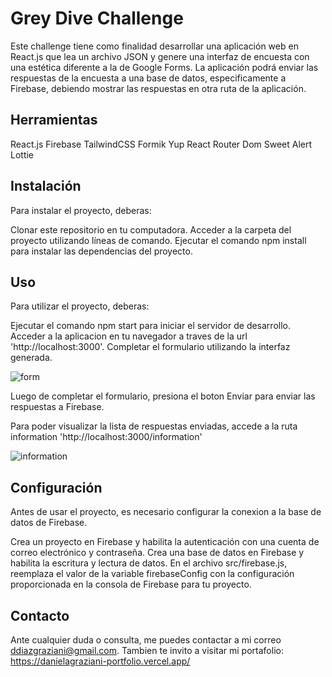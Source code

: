 # Grey Dive Challenge

Este challenge tiene como finalidad desarrollar una aplicación web en React.js que lea un archivo JSON y genere una interfaz
de encuesta con una estética diferente a la de Google Forms. La aplicación podrá enviar las respuestas de la encuesta a una
base de datos, especificamente a Firebase, debiendo mostrar las respuestas en otra ruta de la aplicación.

## Herramientas
React.js
Firebase
TailwindCSS
Formik
Yup
React Router Dom
Sweet Alert
Lottie


## Instalación

Para instalar el proyecto, deberas:

Clonar este repositorio en tu computadora.
Acceder a la carpeta del proyecto utilizando líneas de comando.
Ejecutar el comando npm install para instalar las dependencias del proyecto.

## Uso

Para utilizar el proyecto, deberas:

Ejecutar el comando npm start para iniciar el servidor de desarrollo.
Acceder a la aplicacion en tu navegador a traves de la url 'http://localhost:3000'.
Completar el formulario utilizando la interfaz generada.

![form](https://user-images.githubusercontent.com/63439379/211728834-9d6f27db-943e-4c7a-93de-cea7c60dc568.png)

Luego de completar el formulario, presiona el boton Enviar para enviar las respuestas a Firebase.

Para poder visualizar la lista de respuestas enviadas, accede a la ruta information  'http://localhost:3000/information'

![information](https://user-images.githubusercontent.com/63439379/211730458-3f5672d2-d063-4fdf-a899-fa8ab57f069d.png)


## Configuración

Antes de usar el proyecto, es necesario configurar la conexion a la base de datos de Firebase.

Crea un proyecto en Firebase y habilita la autenticación con una cuenta de correo electrónico y contraseña.
Crea una base de datos en Firebase y habilita la escritura y lectura de datos.
En el archivo src/firebase.js, reemplaza el valor de la variable firebaseConfig con la configuración proporcionada en la consola de Firebase para tu proyecto.

## Contacto

Ante cualquier duda o consulta, me puedes contactar a mi correo ddiazgraziani@gmail.com.
Tambien te invito a visitar mi portafolio: https://danielagraziani-portfolio.vercel.app/
